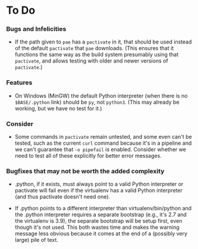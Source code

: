 To Do
=====

### Bugs and Infelicities

- If the path given to `pae` has a `pactivate` in it, that should be used
  instead of the default `pactivate` that `pae` downloads. (This ensures
  that it functions the same way as the build system presumably using that
  `pactivate`, and allows testing with older and newer versions of
  `pactivate`.)

### Features

- On Windows (MinGW) the default Python interpreter (when there is no
  `$BASE/.python` link) should be `py`, not `python3`. (This may already
  be working, but we have no test for it.)

### Consider

- Some commands in `pactivate` remain untested, and some even can't be
  tested, such as the current `curl` command because it's in a pipeline
  and we can't guarantee that `-o pipefail` is enabled. Consider whether
  we need to test all of these explicitly for better error messages.

### Bugfixes that may not be worth the added complexity

- .python, if it exists, must always point to a valid Python interpreter or
  pactivate will fail even if the virtualenv has a valid Python interpreter
  (and thus pactivate doesn't need one).

- If .python points to a different interpreter than virtualenv/bin/python
  and the .python interpreter requires a separate bootstrap (e.g., it's 2.7
  and the virtualenv is 3.9), the separate bootstrap will be setup first,
  even though it's not used. This both wastes time and makes the warning
  message less obvious because it comes at the end of a (possibly very
  large) pile of text.
